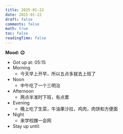 ```yaml
---
title: 2025-01-22
date: 2025-01-22
draft: false
comments: false
math: true
toc: false
readingTime: false
---
```


**Mood: 😐**

- Got up at: 05:15
- Morning
	- 今天早上开早，所以五点多就去上班了
- Noon
	- 中午吃了一个三明治
- Afternoon
	- 两点半准时下班，有点累
- Evening
	- 晚上吃了生菜，牛油果沙拉，鸡肉，肉饼和方便面
- Night
	- 来学校蹭一会网
- Stay up until: 
